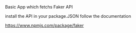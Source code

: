 Basic App which fetchs Faker API

install the API in your package.JSON
follow the documentation

https://www.npmjs.com/package/faker